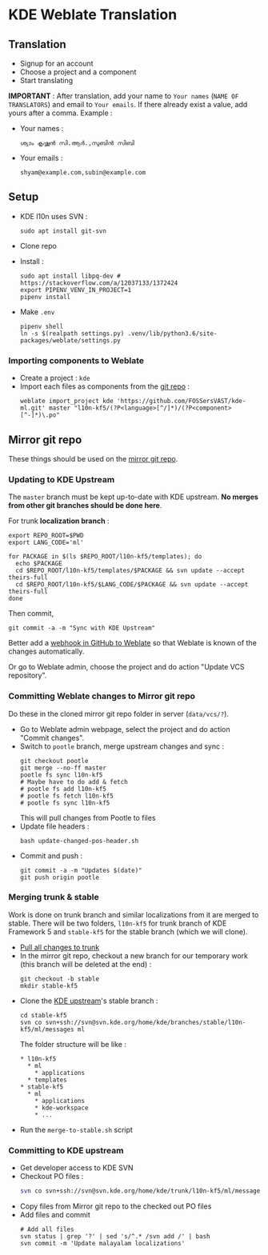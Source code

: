 # KDE Weblate Translation

## Translation

* Signup for an account
* Choose a project and a component
* Start translating

**IMPORTANT** : After translation, add your name to `Your names` (`NAME OF TRANSLATORS`) and email to `Your emails`. If there already exist a value, add yours after a comma. Example :

* Your names :
  ```
  ശ്യാം കൃഷ്ണന്‍ സി.ആര്‍.,സുബിന്‍ സിബി
  ```
* Your emails :
  ```
  shyam@example.com,subin@example.com
  ```

## Setup

* KDE l10n uses SVN :
  ```
  sudo apt install git-svn
  ```
* Clone repo
* Install :
  ```
  sudo apt install libpq-dev # https://stackoverflow.com/a/12037133/1372424
  export PIPENV_VENV_IN_PROJECT=1
  pipenv install
  ```

* Make `.env`
  ```
  pipenv shell
  ln -s $(realpath settings.py) .venv/lib/python3.6/site-packages/weblate/settings.py
  ```

### Importing components to Weblate

* Create a project : `kde`
* Import each files as components from the [git repo](https://github.com/FOSSersVAST/kde-ml) :
  ```
  weblate import_project kde 'https://github.com/FOSSersVAST/kde-ml.git' master "l10n-kf5/(?P<language>[^/]*)/(?P<component>[^-]*)\.po"
  ```

## Mirror git repo

These things should be used on the [mirror git repo](https://github.com/FOSSersVAST/kde-ml).

### Updating to KDE Upstream

The `master` branch must be kept up-to-date with KDE upstream. **No merges from other git branches should be done here**.

For trunk **localization branch** :
```
export REPO_ROOT=$PWD
export LANG_CODE='ml'

for PACKAGE in $(ls $REPO_ROOT/l10n-kf5/templates); do
  echo $PACKAGE
  cd $REPO_ROOT/l10n-kf5/templates/$PACKAGE && svn update --accept theirs-full
  cd $REPO_ROOT/l10n-kf5/$LANG_CODE/$PACKAGE && svn update --accept theirs-full
done
```

Then commit,

```
git commit -a -m "Sync with KDE Upstream"
```

Better add a [webhook in GitHub to Weblate](https://docs.weblate.org/en/latest/admin/continuous.html#automatically-receiving-changes-from-github) so that Weblate is known of the changes automatically.

Or go to Weblate admin, choose the project and do action "Update VCS repository".

### Committing Weblate changes to Mirror git repo

Do these in the cloned mirror git repo folder in server (`data/vcs/?`).

* Go to Weblate admin webpage, select the project and do action "Commit changes".
* Switch to `pootle` branch, merge upstream changes and sync :
  ```
  git checkout pootle
  git merge --no-ff master
  pootle fs sync l10n-kf5
  # Maybe have to do add & fetch
  # pootle fs add l10n-kf5
  # pootle fs fetch l10n-kf5
  # pootle fs sync l10n-kf5
  ```
  This will pull changes from Pootle to files
* Update file headers :
  ```
  bash update-changed-pos-header.sh
  ```
* Commit and push :
  ```
  git commit -a -m "Updates $(date)"
  git push origin pootle
  ```

### Merging trunk & stable

Work is done on trunk branch and similar localizations from it are merged to stable. There will be two folders, `l10n-kf5` for trunk branch of KDE Framework 5 and `stable-kf5` for the stable branch (which we will clone).

* [Pull all changes to trunk](#committing-pootle-changes-to-mirror-git-repo)
* In the mirror git repo, checkout a new branch for our temporary work (this branch will be deleted at the end) :
  ```
  git checkout -b stable
  mkdir stable-kf5
  ```
* Clone the [KDE upstream](#committing-to-kde-upstream)'s stable branch :
  ```
  cd stable-kf5
  svn co svn+ssh://svn@svn.kde.org/home/kde/branches/stable/l10n-kf5/ml/messages ml
  ```
  The folder structure will be like :
  ```
  * l10n-kf5
    * ml
      * applications
    * templates
  * stable-kf5
    * ml
      * applications
      * kde-workspace
      * ...
  ```
* Run the `merge-to-stable.sh` script

### Committing to KDE upstream

* Get developer access to KDE SVN
* Checkout PO files :
  ```bash
  svn co svn+ssh://svn@svn.kde.org/home/kde/trunk/l10n-kf5/ml/messages
  ```
* Copy files from Mirror git repo to the checked out PO files
* Add files and commit
  ```
  # Add all files
  svn status | grep '?' | sed 's/^.* /svn add /' | bash
  svn commit -m 'Update malayalam localizations'
  ```